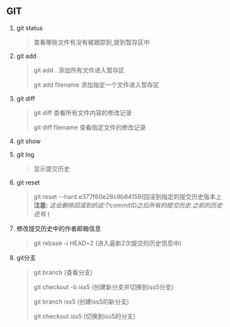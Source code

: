 ## GIT

1. git status

   > 查看哪些文件有没有被跟踪到,提到暂存区中

2. git add

   > git add . 添加所有文件进入暂存区
   >
   > git add filename 添加指定一个文件进入暂存区

3. git diff

   > git diff 查看所有文件内容的修改记录
   >
   > git diff filename 查看指定文件的修改记录

4. git show

5. git log

   > 显示提交历史

6. git reset

   > git reset --hard e377f60e28c8b84158(回滚到指定的提交历史版本上 **注意:** *这会删除回滚到的这个commitID之后所有的提交历史.之前的历史还有* )

7. 修改提交历史中的作者邮箱信息

   > git rebase -i HEAD~2  (进入最新2次提交的历史信息中)

8. git分支

   > git branch (查看分支)
   >
   > git checkout -b iss5 (创建新分支并切换到iss5分支)
   >
   > git branch iss5 (创建iss5的新分支)
   >
   > git checkout iss5 (切换到iss5的分支)
